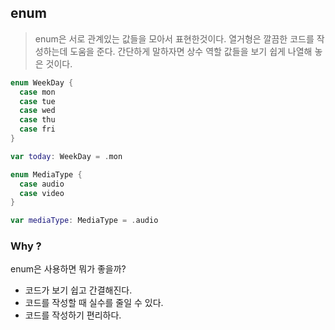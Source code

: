 ## enum

> enum은 서로 관계있는 값들을 모아서 표현한것이다. 열거형은 깔끔한 코드를 작성하는데 도움을 준다. 간단하게 말하자면 상수 역할 값들을 보기 쉽게 나열해 놓은 것이다.

```swift
enum WeekDay {
  case mon
  case tue
  case wed
  case thu
  case fri
}

var today: WeekDay = .mon

enum MediaType {
  case audio
  case video
}

var mediaType: MediaType = .audio
```

### Why ?

enum은 사용하면 뭐가 좋을까?

- 코드가 보기 쉽고 간결해진다.
- 코드를 작성할 때 실수를 줄일 수 있다.
- 코드를 작성하기 편리하다.
